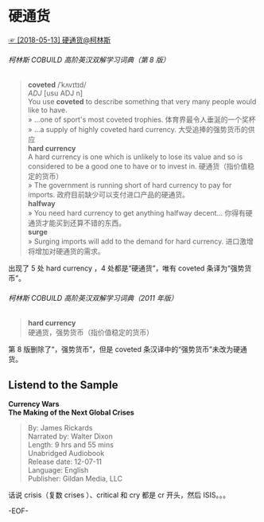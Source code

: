 # 硬通货  
[☞ [2018-05-13] 硬通货@柯林斯 ](https://mp.weixin.qq.com/s/goN550I4ccGvmN0070JNoA)    
  
###### 柯林斯 COBUILD 高阶英汉双解学习词典（第 8 版）  
>**coveted** /ˈkʌvɪtɪd/  
*ADJ* [usu ADJ n]  
You use **coveted** to describe something that very many people would like to have.  
» ...one of sport's most coveted trophies. 体育界最令人垂涎的一个奖杯  
» ...a supply of highly coveted hard currency. 大受追捧的强势货币的供应  
**hard currency**  
A hard currency is one which is unlikely to lose its value and so is considered to be a good one to have or to invest in. 硬通货（指价值稳定的货币）  
» The government is running short of hard currency to pay for imports. 政府目前缺少可以支付进口产品的硬通货。  
**halfway**  
» You need hard currency to get anything halfway decent... 你得有硬通货才能买到还算不错的东西。  
**surge**  
» Surging imports will add to the demand for hard currency. 进口激增将增加对硬通货的需求。  
  
出现了 5 处 hard currency ，4 处都是“硬通货”，唯有 coveted 条译为“强势货币”。  
  
###### 柯林斯 COBUILD 高阶英汉双解学习词典（2011 年版）  
>**hard currency**  
硬通货，强势货币（指价值稳定的货币）  
  
第 8 版删除了“，强势货币”，但是 coveted 条汉译中的“强势货币”未改为硬通货。  
  
  
## Listend to the Sample  
**Currency Wars  
The Making of the Next Global Crises**  
>By: James Rickards  
Narrated by: Walter Dixon  
Length: 9 hrs and 55 mins  
Unabridged Audiobook  
Release date: 12-07-11  
Language: English  
Publisher: Gildan Media, LLC  
  
话说 crisis（复数 crises ）、critical 和 cry 都是 cr 开头，然后 ISIS。。。  
  
-EOF-  
